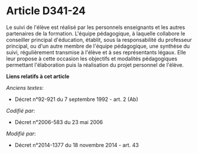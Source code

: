 # Article D341-24

Le suivi de l'élève est réalisé par les personnels enseignants et les autres partenaires de la formation. L'équipe
pédagogique, à laquelle collabore le conseiller principal d'éducation, établit, sous la responsabilité du professeur
principal, ou d'un autre membre de l'équipe pédagogique, une synthèse du suivi, régulièrement transmise à l'élève et à ses
représentants légaux. Elle leur propose à cette occasion les objectifs et modalités pédagogiques permettant l'élaboration
puis la réalisation du projet personnel de l'élève.

**Liens relatifs à cet article**

_Anciens textes_:

  - Décret n°92-921 du 7 septembre 1992 - art. 2 (Ab)

_Codifié par_:

  - Décret n°2006-583 du 23 mai 2006

_Modifié par_:

  - Décret n°2014-1377 du 18 novembre 2014 - art. 43
